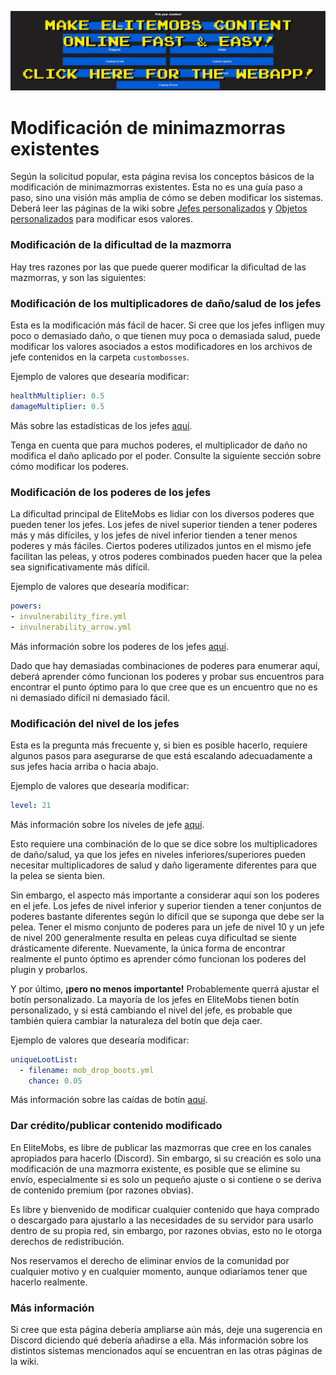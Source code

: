 [![webapp_banner.jpg](../../../img/wiki/webapp_banner.jpg)](https://magmaguy.com/webapp/webapp.html)

# Modificación de minimazmorras existentes

Según la solicitud popular, esta página revisa los conceptos básicos de la modificación de minimazmorras existentes. Esta no es una guía paso a paso, sino una visión más amplia de cómo se deben modificar los sistemas. Deberá leer las páginas de la wiki sobre [Jefes personalizados]($language$/elitemobs/creating_bosses.md) y [Objetos personalizados]($language$/elitemobs/creating_items.md) para modificar esos valores.

### Modificación de la dificultad de la mazmorra

Hay tres razones por las que puede querer modificar la dificultad de las mazmorras, y son las siguientes:

### Modificación de los multiplicadores de daño/salud de los jefes

Esta es la modificación más fácil de hacer. Si cree que los jefes infligen muy poco o demasiado daño, o que tienen muy poca o demasiada salud, puede modificar los valores asociados a estos modificadores en los archivos de jefe contenidos en la carpeta `custombosses`.

Ejemplo de valores que desearía modificar:
```yml
healthMultiplier: 0.5
damageMultiplier: 0.5
```
Más sobre las estadísticas de los jefes [aquí]($language$/elitemobs/creating_bosses.md&section=healthmultiplier).

Tenga en cuenta que para muchos poderes, el multiplicador de daño no modifica el daño aplicado por el poder. Consulte la siguiente sección sobre cómo modificar los poderes.

### Modificación de los poderes de los jefes

La dificultad principal de EliteMobs es lidiar con los diversos poderes que pueden tener los jefes. Los jefes de nivel superior tienden a tener poderes más y más difíciles, y los jefes de nivel inferior tienden a tener menos poderes y más fáciles. Ciertos poderes utilizados juntos en el mismo jefe facilitan las peleas, y otros poderes combinados pueden hacer que la pelea sea significativamente más difícil.

Ejemplo de valores que desearía modificar:
```yml
powers:
- invulnerability_fire.yml
- invulnerability_arrow.yml
```
Más información sobre los poderes de los jefes [aquí]($language$/elitemobs/creating_bosses.md&section=powers).

Dado que hay demasiadas combinaciones de poderes para enumerar aquí, deberá aprender cómo funcionan los poderes y probar sus encuentros para encontrar el punto óptimo para lo que cree que es un encuentro que no es ni demasiado difícil ni demasiado fácil.

### Modificación del nivel de los jefes

Esta es la pregunta más frecuente y, si bien es posible hacerlo, requiere algunos pasos para asegurarse de que está escalando adecuadamente a sus jefes hacia arriba o hacia abajo.

Ejemplo de valores que desearía modificar:
```yml
level: 21
```
Más información sobre los niveles de jefe [aquí]($language$/elitemobs/creating_bosses.md&section=level).

Esto requiere una combinación de lo que se dice sobre los multiplicadores de daño/salud, ya que los jefes en niveles inferiores/superiores pueden necesitar multiplicadores de salud y daño ligeramente diferentes para que la pelea se sienta bien.

Sin embargo, el aspecto más importante a considerar aquí son los poderes en el jefe. Los jefes de nivel inferior y superior tienden a tener conjuntos de poderes bastante diferentes según lo difícil que se suponga que debe ser la pelea. Tener el mismo conjunto de poderes para un jefe de nivel 10 y un jefe de nivel 200 generalmente resulta en peleas cuya dificultad se siente drásticamente diferente. Nuevamente, la única forma de encontrar realmente el punto óptimo es aprender cómo funcionan los poderes del plugin y probarlos.

Y por último, **¡pero no menos importante!** Probablemente querrá ajustar el botín personalizado. La mayoría de los jefes en EliteMobs tienen botín personalizado, y si está cambiando el nivel del jefe, es probable que también quiera cambiar la naturaleza del botín que deja caer.

Ejemplo de valores que desearía modificar:
```yml
uniqueLootList:
  - filename: mob_drop_boots.yml
    chance: 0.05
```
Más información sobre las caídas de botín [aquí]($language$/elitemobs/loot_tables.md).

### Dar crédito/publicar contenido modificado

En EliteMobs, es libre de publicar las mazmorras que cree en los canales apropiados para hacerlo (Discord). Sin embargo, si su creación es solo una modificación de una mazmorra existente, es posible que se elimine su envío, especialmente si es solo un pequeño ajuste o si contiene o se deriva de contenido premium (por razones obvias).

Es libre y bienvenido de modificar cualquier contenido que haya comprado o descargado para ajustarlo a las necesidades de su servidor para usarlo dentro de su propia red, sin embargo, por razones obvias, esto no le otorga derechos de redistribución.

Nos reservamos el derecho de eliminar envíos de la comunidad por cualquier motivo y en cualquier momento, aunque odiaríamos tener que hacerlo realmente.

### Más información

Si cree que esta página debería ampliarse aún más, deje una sugerencia en Discord diciendo qué debería añadirse a ella. Más información sobre los distintos sistemas mencionados aquí se encuentran en las otras páginas de la wiki.
